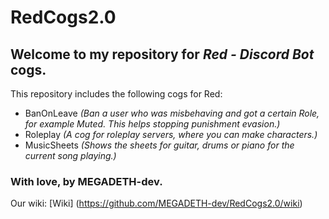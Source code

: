 # RedCogs2.0

## Welcome to my repository for *Red - Discord Bot* cogs.

This repository includes the following cogs for Red:
* BanOnLeave *(Ban a user who was misbehaving and got a certain Role, for example Muted. This helps stopping punishment evasion.)*
* Roleplay *(A cog for roleplay servers, where you can make characters.)*
* MusicSheets *(Shows the sheets for guitar, drums or piano for the current song playing.)*

### With love, by MEGADETH-dev.

Our wiki: [Wiki] (https://github.com/MEGADETH-dev/RedCogs2.0/wiki)
